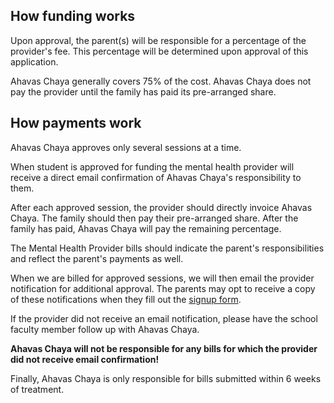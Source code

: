 ## How funding works

Upon approval, the parent(s) will be responsible for a percentage of the provider's fee. This percentage will be determined upon approval of this application.

Ahavas Chaya generally covers 75% of the cost.
Ahavas Chaya does not pay the provider until the family has paid its pre-arranged share.

## How payments work

Ahavas Chaya approves only several sessions at a time.

When student is approved for funding the mental health provider will receive a direct  email confirmation of Ahavas Chaya's responsibility to them. 

After each approved session, the provider should directly invoice Ahavas Chaya.
The family should then pay their pre-arranged share.
After the family has paid, Ahavas Chaya will pay the remaining percentage.

The Mental Health Provider bills should indicate the parent's responsibilities and reflect the parent's payments as well.

When we are billed for approved sessions, we will then email the provider notification for additional approval. The parents may opt to receive a copy of these notifications when they fill out the [signup form](/apply/parents).

If the provider did not receive an email notification, please have the school faculty member follow up with Ahavas Chaya.

**Ahavas Chaya will not be responsible for any bills for which the provider did not receive email confirmation!**

Finally, Ahavas Chaya is only responsible for bills submitted within 6 weeks of treatment.